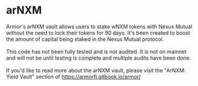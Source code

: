 # arNXM

Armor's arNXM vault allows users to stake wNXM tokens with Nexus Mutual without the need to lock their tokens for 90 days. It's been created to boost the amount of capital being staked in the Nexus Mutual protocol.
<br>
<br>
This code has not been fully tested and is not audited. It is not on mainnet and will not be until testing is complete and multiple audits have been done.
<br>
<br>
If you'd like to read more about the arNXM vault, please visit the "ArNXM: Yield Vault" section of https://armorfi.gitbook.io/armor/
